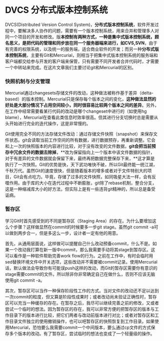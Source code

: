 # DVCS 分布式版本控制系统

DVCS(Distributed Version Control System)，**分布式版本控制系统**，软件开发过程中，要解决多人协作的问题，需要有一个版本控制系统，用来合并和管理多人对同一个项目的开发和修改。版**本控制有两种方式，一种是集中式版本控制系统，**顾名思义，是把代码的管理和同步放在同一个服务器端来进行，如**CVS,SVN**，由于有完善的权限系统，以及统一的服务端，适合商业软件的开发；而另一种**分布式版本控制系统**，主要有Git和Mercurial，则相当于把集中式版本控制系统的服务端和客户端都交给参与开发的客户端来保管，只有需要不同开发者合并代码时，才需要一个中转站来完成。在这片文章我们主要讨论git和Mercurial的区别。

### 快照机制与分支管理

Mercurial通过changesets存储文件的改动，这种做法被称作基于差异（delta-based）的版本控制。Mercurial只是保存每个版本之间的变化，**这种做法显然的好处是大部分情况下占用空间较小，同时很容易比较两个版本之间的差异**。另外，在工作中经常需要看某行代码的改动是哪个changeset中进行的（如使用hg blame），Mercurial在查看此类信息时效率很高。但其进行分支切换时总是需要从头开始进行完全的迭代操作，这是非常慢的。

Git使用完全不同的方法存储文件改动：通过存储文件快照（snapshot）来保存文件状态。git会读取当前工作空间的所有数据，进行数据预存，再重新调整。它会和上一次的快照版本的内容进行比较，对于没有改变的文件数据，**git会把当前预存中冗余文件的数据去除掉**，**改为保留指向上一个版本中该文件数据的指针，对于有差异的文件数据就会保留下来，最终再把数据完整保存下来，**这才算是执行了一次快照。Git的优势是快，天下武功唯快不破，所以Git最终能一统江湖，千秋万代。虽然Git的速度很快，但是随着版本的增多或者对于文件特别大的项目，Git会有点吃力。毕竟，存储了过多的文件快照，如同吸星大法一样，会有反噬作用。由于库的大小在迭代过程中不断膨胀，git除了rebase机制，整合分支，这是一种缩减库大小的好方法，但实际上是有一些违背git精神的，所以总是备受诟病。

### 暂存区

学习Git时首先感受到的不同是暂存区（Staging Area）的存在。为什么要增加这么个步骤？这样做显然在commit的时候要多一步git stage。虽然git commit -a可以做到两步合一，但是多这么一步，设计者一定有他的用意。

首先，从通用层面说，这样做可以提醒自己什么改动预备commit，什么不是。如果一个改动我打算在新一版中commit，那么我需要手动将其stage到暂存区。这可以看作是一种软件帮助完善work flow的行为。之前在工作中，有时会临时用sed替换环境文件中开关选项，这些改动并不需要被commit记录。使用Mercurial话，默认做法会导致你有可能误push这样的改动，而Git的暂存区需要你有意识的stage需要commit的文件。所以除非你非常确定自己在做什么，否则不应该无脑使用git commit -a。

其次，暂存区可以当作一种保存阶段性工作的方式。当对文件的改动还不足以达到一次commit的粒度，但又算是阶段性成果时；或者改动尚未验证正确性时，暂存区可以充当一种缓存的存在。在暂存之后，我尽可以继续完善之前的修改，又或者尝试一个临时的想法。因为暂存区的存在，我可以非常方便的把暂存区的版本与工作目录下的版本进行比较，把它们两者与改动前版本进行对比；或者对暂存区和工作目录文件独立的使用撤销操作，也可以吧暂存区的快照恢复到工作目录。如果使用Mercurial，恐怕要么我需要commit一个中间版本，要么通过cp文件的方式保存多个版本的改动。有了暂存区，尝试临时的想法也变成了一个轻量级的操作。